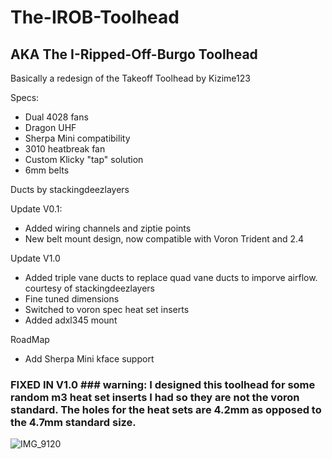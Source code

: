 # The-IROB-Toolhead
## AKA The I-Ripped-Off-Burgo Toolhead
Basically a redesign of the Takeoff Toolhead by Kizime123 

Specs:
 - Dual 4028 fans
 - Dragon UHF
 - Sherpa Mini compatibility
 - 3010 heatbreak fan
 - Custom Klicky "tap" solution
 - 6mm belts

Ducts by stackingdeezlayers

Update V0.1:
 - Added wiring channels and ziptie points
 - New belt mount design, now compatible with Voron Trident and 2.4

Update V1.0
 - Added triple vane ducts to replace quad vane ducts to imporve airflow. courtesy of stackingdeezlayers
 - Fine tuned dimensions
 - Switched to voron spec heat set inserts
 - Added adxl345 mount

RoadMap
 - Add Sherpa Mini kface support


### FIXED IN V1.0 ###   warning: I designed this toolhead for some random m3 heat set inserts I had so they are not the voron standard. The holes for the heat sets are 4.2mm as opposed to the 4.7mm standard size.

![IMG_9120](https://github.com/MongooseTNM/The-IROB-Toolhead/assets/66395216/1eed8942-751e-42ac-8a68-d856b110c532)
